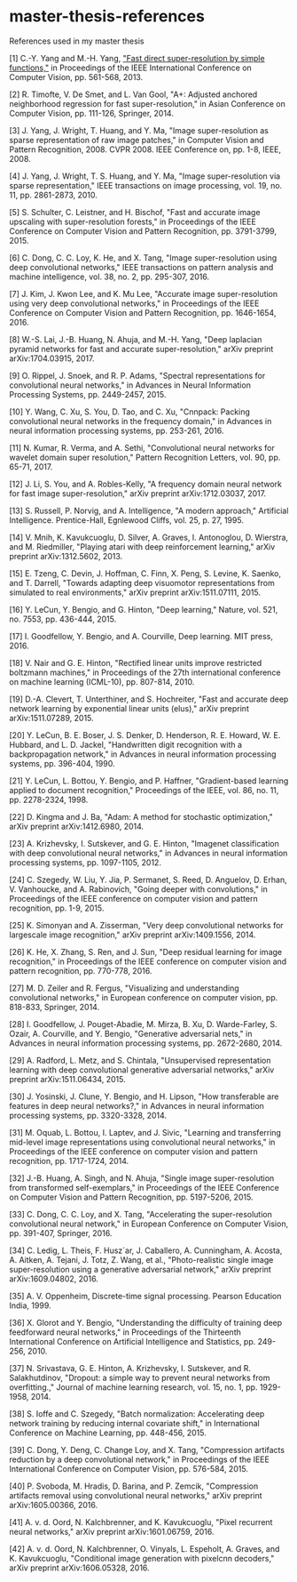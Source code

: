 # master-thesis-references
References used in my master thesis


[1] C.-Y. Yang and M.-H. Yang, ["Fast direct super-resolution by simple functions,"](https://pdfs.semanticscholar.org/09b2/42913575cc8b651a54d88b9364ad9f10603c.pdf) in Proceedings of the IEEE International Conference on Computer Vision, pp. 561-568, 2013.

[2] R. Timofte, V. De Smet, and L. Van Gool, "A+: Adjusted anchored neighborhood regression for fast super-resolution," in Asian Conference on Computer Vision, pp. 111-126, Springer, 2014.

[3] J. Yang, J. Wright, T. Huang, and Y. Ma, "Image super-resolution as sparse representation of raw image patches," in Computer Vision and Pattern Recognition, 2008. CVPR 2008. IEEE Conference on, pp. 1-8, IEEE, 2008.

[4] J. Yang, J. Wright, T. S. Huang, and Y. Ma, "Image super-resolution via sparse representation," IEEE transactions on image processing, vol. 19, no. 11, pp. 2861-2873, 2010.

[5] S. Schulter, C. Leistner, and H. Bischof, "Fast and accurate image upscaling with super-resolution forests," in Proceedings of the IEEE Conference on Computer Vision and Pattern Recognition, pp. 3791-3799, 2015.

[6] C. Dong, C. C. Loy, K. He, and X. Tang, "Image super-resolution using deep convolutional networks," IEEE transactions on pattern analysis and machine intelligence, vol. 38, no. 2, pp. 295-307, 2016.

[7] J. Kim, J. Kwon Lee, and K. Mu Lee, "Accurate image super-resolution using very deep convolutional networks," in Proceedings of the IEEE Conference on Computer Vision and Pattern Recognition, pp. 1646-1654, 2016.

[8] W.-S. Lai, J.-B. Huang, N. Ahuja, and M.-H. Yang, "Deep laplacian pyramid networks for fast and accurate super-resolution," arXiv preprint arXiv:1704.03915, 2017.

[9] O. Rippel, J. Snoek, and R. P. Adams, "Spectral representations for convolutional neural networks," in Advances in Neural Information Processing Systems, pp. 2449-2457, 2015.

[10] Y. Wang, C. Xu, S. You, D. Tao, and C. Xu, "Cnnpack: Packing convolutional neural networks in the frequency domain," in Advances in neural information processing systems, pp. 253-261, 2016.

[11] N. Kumar, R. Verma, and A. Sethi, "Convolutional neural networks for wavelet domain super resolution," Pattern Recognition Letters, vol. 90, pp. 65-71, 2017.

[12] J. Li, S. You, and A. Robles-Kelly, "A frequency domain neural network for fast image super-resolution," arXiv preprint arXiv:1712.03037, 2017.

[13] S. Russell, P. Norvig, and A. Intelligence, "A modern approach," Artificial Intelligence. Prentice-Hall, Egnlewood Cliffs, vol. 25, p. 27, 1995.

[14] V. Mnih, K. Kavukcuoglu, D. Silver, A. Graves, I. Antonoglou, D. Wierstra, and M. Riedmiller, "Playing atari with deep reinforcement learning," arXiv preprint arXiv:1312.5602, 2013.

[15] E. Tzeng, C. Devin, J. Hoffman, C. Finn, X. Peng, S. Levine, K. Saenko, and T. Darrell, "Towards adapting deep visuomotor representations from simulated to real environments," arXiv preprint arXiv:1511.07111, 2015.

[16] Y. LeCun, Y. Bengio, and G. Hinton, "Deep learning," Nature, vol. 521, no. 7553, pp. 436-444, 2015.

[17] I. Goodfellow, Y. Bengio, and A. Courville, Deep learning. MIT press, 2016.

[18] V. Nair and G. E. Hinton, "Rectified linear units improve restricted boltzmann machines," in Proceedings of the 27th international conference on machine learning (ICML-10), pp. 807-814, 2010.

[19] D.-A. Clevert, T. Unterthiner, and S. Hochreiter, "Fast and accurate deep network learning by exponential linear units (elus)," arXiv preprint arXiv:1511.07289, 2015.

[20] Y. LeCun, B. E. Boser, J. S. Denker, D. Henderson, R. E. Howard, W. E. Hubbard, and L. D. Jackel, "Handwritten digit recognition with a backpropagation network," in Advances in neural information processing systems, pp. 396-404, 1990.

[21] Y. LeCun, L. Bottou, Y. Bengio, and P. Haffner, "Gradient-based learning applied to document recognition," Proceedings of the IEEE, vol. 86, no. 11, pp. 2278-2324, 1998.

[22] D. Kingma and J. Ba, "Adam: A method for stochastic optimization," arXiv preprint arXiv:1412.6980, 2014.

[23] A. Krizhevsky, I. Sutskever, and G. E. Hinton, "Imagenet classification with deep convolutional neural networks," in Advances in neural information processing systems, pp. 1097-1105, 2012.

[24] C. Szegedy, W. Liu, Y. Jia, P. Sermanet, S. Reed, D. Anguelov, D. Erhan, V. Vanhoucke, and A. Rabinovich, "Going deeper with convolutions," in Proceedings of the IEEE conference on computer vision and pattern recognition, pp. 1-9, 2015.

[25] K. Simonyan and A. Zisserman, "Very deep convolutional networks for largescale image recognition," arXiv preprint arXiv:1409.1556, 2014.

[26] K. He, X. Zhang, S. Ren, and J. Sun, "Deep residual learning for image recognition," in Proceedings of the IEEE conference on computer vision and pattern recognition, pp. 770-778, 2016.

[27] M. D. Zeiler and R. Fergus, "Visualizing and understanding convolutional networks," in European conference on computer vision, pp. 818-833, Springer, 2014.

[28] I. Goodfellow, J. Pouget-Abadie, M. Mirza, B. Xu, D. Warde-Farley, S. Ozair, A. Courville, and Y. Bengio, "Generative adversarial nets," in Advances in neural information processing systems, pp. 2672-2680, 2014.

[29] A. Radford, L. Metz, and S. Chintala, "Unsupervised representation learning with deep convolutional generative adversarial networks," arXiv preprint arXiv:1511.06434, 2015.

[30] J. Yosinski, J. Clune, Y. Bengio, and H. Lipson, "How transferable are features in deep neural networks?," in Advances in neural information processing systems, pp. 3320-3328, 2014.

[31] M. Oquab, L. Bottou, I. Laptev, and J. Sivic, "Learning and transferring mid-level image representations using convolutional neural networks," in Proceedings of the IEEE conference on computer vision and pattern recognition, pp. 1717-1724, 2014.

[32] J.-B. Huang, A. Singh, and N. Ahuja, "Single image super-resolution from transformed self-exemplars," in Proceedings of the IEEE Conference on Computer Vision and Pattern Recognition, pp. 5197-5206, 2015.

[33] C. Dong, C. C. Loy, and X. Tang, "Accelerating the super-resolution convolutional neural network," in European Conference on Computer Vision, pp. 391-407, Springer, 2016.

[34] C. Ledig, L. Theis, F. Husz´ar, J. Caballero, A. Cunningham, A. Acosta, A. Aitken, A. Tejani, J. Totz, Z. Wang, et al., "Photo-realistic single image super-resolution using a generative adversarial network," arXiv preprint arXiv:1609.04802, 2016.

[35] A. V. Oppenheim, Discrete-time signal processing. Pearson Education India, 1999.

[36] X. Glorot and Y. Bengio, "Understanding the difficulty of training deep feedforward neural networks," in Proceedings of the Thirteenth International Conference on Artificial Intelligence and Statistics, pp. 249-256, 2010.

[37] N. Srivastava, G. E. Hinton, A. Krizhevsky, I. Sutskever, and R. Salakhutdinov, "Dropout: a simple way to prevent neural networks from overfitting.," Journal of machine learning research, vol. 15, no. 1, pp. 1929-1958, 2014.

[38] S. Ioffe and C. Szegedy, "Batch normalization: Accelerating deep network training by reducing internal covariate shift," in International Conference on Machine Learning, pp. 448-456, 2015.

[39] C. Dong, Y. Deng, C. Change Loy, and X. Tang, "Compression artifacts reduction by a deep convolutional network," in Proceedings of the IEEE International Conference on Computer Vision, pp. 576-584, 2015.

[40] P. Svoboda, M. Hradis, D. Barina, and P. Zemcik, "Compression artifacts removal using convolutional neural networks," arXiv preprint arXiv:1605.00366, 2016.

[41] A. v. d. Oord, N. Kalchbrenner, and K. Kavukcuoglu, "Pixel recurrent neural networks," arXiv preprint arXiv:1601.06759, 2016.

[42] A. v. d. Oord, N. Kalchbrenner, O. Vinyals, L. Espeholt, A. Graves, and K. Kavukcuoglu, "Conditional image generation with pixelcnn decoders," arXiv preprint arXiv:1606.05328, 2016.
